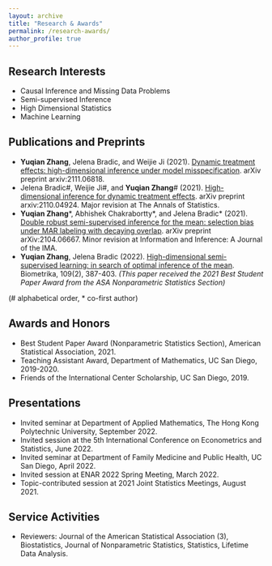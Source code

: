 ```yaml
---
layout: archive
title: "Research & Awards"
permalink: /research-awards/
author_profile: true
---
```


Research Interests
------
<ul>
    <li>Causal Inference and Missing Data Problems</li>
    <li>Semi-supervised Inference</li>
    <li>High Dimensional Statistics</li>
    <li>Machine Learning</li>
</ul>

Publications and Preprints
------
<ul>
    <li><b>Yuqian Zhang</b>, Jelena Bradic, and Weijie Ji (2021). <a href="https://arxiv.org/abs/2111.06818">Dynamic treatment effects: high-dimensional inference under model misspecification</a>. arXiv preprint arxiv:2111.06818.</li>
    <li>Jelena Bradic#, Weijie Ji#, and <b>Yuqian Zhang</b># (2021). <a href="https://arxiv.org/abs/2110.04924">High-dimensional inference for dynamic treatment effects</a>. arXiv preprint arxiv:2110.04924. Major revision at The Annals of Statistics.</li>
    <li><b>Yuqian Zhang</b>*, Abhishek Chakrabortty*, and Jelena Bradic* (2021). <a href="https://arxiv.org/abs/2104.06667">Double robust semi-supervised inference for the mean: selection bias under MAR labeling with decaying overlap</a>. arXiv preprint arXiv:2104.06667. Minor revision at Information and Inference: A Journal of the IMA.</li>
    <li><b>Yuqian Zhang</b>, Jelena Bradic (2022). <a href="https://academic.oup.com/biomet/article/109/2/387/6370142">High-dimensional semi-supervised learning: in search of optimal inference of the mean</a>. Biometrika, 109(2), 387-403. <i>(This paper received the 2021 Best Student Paper Award from the ASA Nonparametric Statistics Section)</i></li>
</ul>
(# alphabetical order, * co-first author)

Awards and Honors
------
<ul>
    <li>Best Student Paper Award (Nonparametric Statistics Section), American Statistical Association, 2021.</li>
    <li>Teaching Assistant Award, Department of Mathematics, UC San Diego, 2019-2020.</li>
    <li>Friends of the International Center Scholarship, UC San Diego, 2019.</li>
</ul>

Presentations
------
<ul>
    <li>Invited seminar at Department of Applied Mathematics, The Hong Kong Polytechnic University, September 2022.</li>
    <li>Invited session at the 5th International Conference on Econometrics and Statistics, June 2022.</li>
    <li>Invited seminar at Department of Family Medicine and Public Health, UC San Diego, April 2022.</li>
    <li>Invited session at ENAR 2022 Spring Meeting, March 2022.</li>
    <li>Topic-contributed session at 2021 Joint Statistics Meetings, August 2021. </li>
</ul>

Service Activities
------
<ul>
    <li>Reviewers: Journal of the American Statistical Association (3), Biostatistics, Journal of Nonparametric Statistics, Statistics, Lifetime Data Analysis.</li>
</ul>
